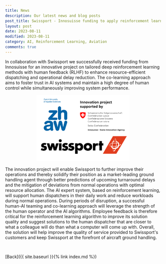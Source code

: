 ```yaml
---
title: News
description: Our latest news and blog posts
post_title: Swissport - Innosuisse funding to apply reinforcement learning with human feedback to staff dispatching
layout: post
date: 2023-08-11
modified: 2023-08-11
category: AI, Reinforcement Learning, Aviation
comments: true
---
```


In collaboration with Swissport we successfully received funding from Innosuisse for an innovative project on tailored deep reinforcement learning methods with human 
feedback (RLHF) to enhance resource-efficient dispatching and operational delay reduction. The co-learning approach aims to foster trust in AI systems and maintain a 
high degree of human control while simultaneously improving system performance.
<!-- more -->

<div style="text-align:center;">
    <img src="../../pictures/zhaw_swissport_project_blog.png" alt="Centered Image" style="max-width: 60%; height: auto;">
</div>

The innovation project will enable Swissport to further improve their operations and thereby solidify their position as a market-leading ground handling agent
through better predictions of upcoming turnaround delays and the mitigation of deviations from normal operations with optimal resource allocation. The AI expert system, 
based on reinforcement learning, will support human dispatchers in their daily work and reduce workloads during normal operations. During periods of disruption, a 
successful human-AI teaming and co-learning approach will leverage the strength of the human operator and the AI algorithms. Employee feedback is therefore critical for 
the reinforcement learning algorithm to improve its solution quality and suggest solutions to the human dispatcher that are closer to what a colleague will do than what 
a computer will come up with. Overall, the solution will help improve the quality of service provided to Swissport's customers and keep Swissport at the forefront of 
aircraft ground handling.

<br>


[Back]({{ site.baseurl }}{% link index.md %})

<br>